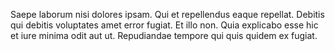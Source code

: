 Saepe laborum nisi dolores ipsam. Qui et repellendus eaque repellat. Debitis qui debitis voluptates amet error fugiat. Et illo non. Quia explicabo esse hic et iure minima odit aut ut. Repudiandae tempore qui quis quidem ex fugiat.